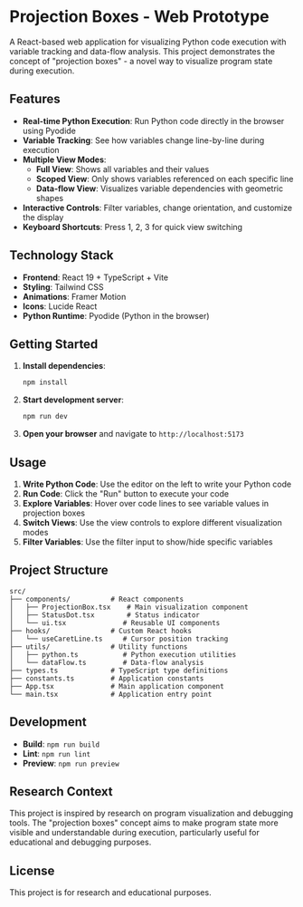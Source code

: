 # Projection Boxes - Web Prototype

A React-based web application for visualizing Python code execution with variable tracking and data-flow analysis. This project demonstrates the concept of "projection boxes" - a novel way to visualize program state during execution.

## Features

- **Real-time Python Execution**: Run Python code directly in the browser using Pyodide
- **Variable Tracking**: See how variables change line-by-line during execution
- **Multiple View Modes**:
  - **Full View**: Shows all variables and their values
  - **Scoped View**: Only shows variables referenced on each specific line
  - **Data-flow View**: Visualizes variable dependencies with geometric shapes
- **Interactive Controls**: Filter variables, change orientation, and customize the display
- **Keyboard Shortcuts**: Press 1, 2, 3 for quick view switching

## Technology Stack

- **Frontend**: React 19 + TypeScript + Vite
- **Styling**: Tailwind CSS
- **Animations**: Framer Motion
- **Icons**: Lucide React
- **Python Runtime**: Pyodide (Python in the browser)

## Getting Started

1. **Install dependencies**:
   ```bash
   npm install
   ```

2. **Start development server**:
   ```bash
   npm run dev
   ```

3. **Open your browser** and navigate to `http://localhost:5173`

## Usage

1. **Write Python Code**: Use the editor on the left to write your Python code
2. **Run Code**: Click the "Run" button to execute your code
3. **Explore Variables**: Hover over code lines to see variable values in projection boxes
4. **Switch Views**: Use the view controls to explore different visualization modes
5. **Filter Variables**: Use the filter input to show/hide specific variables

## Project Structure

```
src/
├── components/          # React components
│   ├── ProjectionBox.tsx    # Main visualization component
│   ├── StatusDot.tsx        # Status indicator
│   └── ui.tsx              # Reusable UI components
├── hooks/               # Custom React hooks
│   └── useCaretLine.ts     # Cursor position tracking
├── utils/               # Utility functions
│   ├── python.ts           # Python execution utilities
│   └── dataFlow.ts         # Data-flow analysis
├── types.ts             # TypeScript type definitions
├── constants.ts         # Application constants
├── App.tsx              # Main application component
└── main.tsx             # Application entry point
```

## Development

- **Build**: `npm run build`
- **Lint**: `npm run lint`
- **Preview**: `npm run preview`

## Research Context

This project is inspired by research on program visualization and debugging tools. The "projection boxes" concept aims to make program state more visible and understandable during execution, particularly useful for educational and debugging purposes.

## License

This project is for research and educational purposes.
